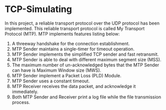 # TCP-Simulating
In this project, a reliable transport protocol over the UDP protocol has been implemented. This reliable transport protocol is called My Transport Protocol (MTP). 
MTP implements features listing below:
1. A threeway handshake for the connection establishment.
2. MTP Sender maintains a single-timer for timeout operation.
3. MTP Sender implements the simplified TCP sender and fast retransmit.
4. MTP Sender is able to deal with different maximum segment size (MSS).
5. The maximum number of un-acknowledged bytes that the MTP Sender can have is Maximum Window size (MWS).
8. MTP Sender implement a Packet Loss (PLD) Module.
9. MTP Sender uses a constant timeout.
10. MTP Receiver receives the data packet, and acknowledge it immediately.
11. Both MTP Sender and Receiver print a log file while the file transmission process.
